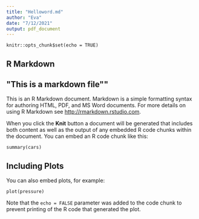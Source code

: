 ```yaml
---
title: "Helloword.md"
author: "Eva"
date: "7/12/2021"
output: pdf_document
---
```


```{r setup, include=FALSE}
knitr::opts_chunk$set(echo = TRUE)
```

## R Markdown
## "This is a markdown file""
This is an R Markdown document. Markdown is a simple formatting syntax for authoring HTML, PDF, and MS Word documents. For more details on using R Markdown see <http://rmarkdown.rstudio.com>.

When you click the **Knit** button a document will be generated that includes both content as well as the output of any embedded R code chunks within the document. You can embed an R code chunk like this:

```{r cars}
summary(cars)
```

## Including Plots

You can also embed plots, for example:

```{r pressure, echo=FALSE}
plot(pressure)
```

Note that the `echo = FALSE` parameter was added to the code chunk to prevent printing of the R code that generated the plot.
